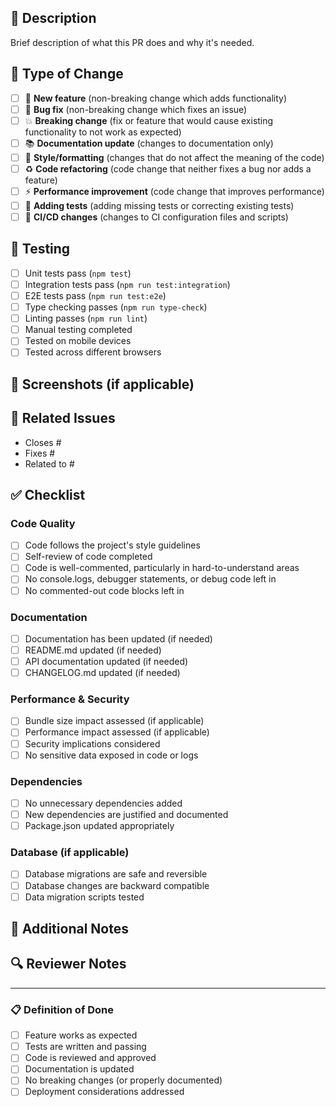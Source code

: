 ## 📝 Description

Brief description of what this PR does and why it's needed.

## 🔧 Type of Change

- [ ] 🚀 **New feature** (non-breaking change which adds functionality)
- [ ] 🐛 **Bug fix** (non-breaking change which fixes an issue)
- [ ] 💥 **Breaking change** (fix or feature that would cause existing functionality to not work as expected)
- [ ] 📚 **Documentation update** (changes to documentation only)
- [ ] 🎨 **Style/formatting** (changes that do not affect the meaning of the code)
- [ ] ♻️ **Code refactoring** (code change that neither fixes a bug nor adds a feature)
- [ ] ⚡ **Performance improvement** (code change that improves performance)
- [ ] 🧪 **Adding tests** (adding missing tests or correcting existing tests)
- [ ] 🔧 **CI/CD changes** (changes to CI configuration files and scripts)

## 🧪 Testing

- [ ] Unit tests pass (`npm test`)
- [ ] Integration tests pass (`npm run test:integration`)
- [ ] E2E tests pass (`npm run test:e2e`)
- [ ] Type checking passes (`npm run type-check`)
- [ ] Linting passes (`npm run lint`)
- [ ] Manual testing completed
- [ ] Tested on mobile devices
- [ ] Tested across different browsers

## 📸 Screenshots (if applicable)

<!-- Add screenshots for UI changes -->

## 🔗 Related Issues

<!-- Link to related issues -->

- Closes #
- Fixes #
- Related to #

## ✅ Checklist

### Code Quality

- [ ] Code follows the project's style guidelines
- [ ] Self-review of code completed
- [ ] Code is well-commented, particularly in hard-to-understand areas
- [ ] No console.logs, debugger statements, or debug code left in
- [ ] No commented-out code blocks left in

### Documentation

- [ ] Documentation has been updated (if needed)
- [ ] README.md updated (if needed)
- [ ] API documentation updated (if needed)
- [ ] CHANGELOG.md updated (if needed)

### Performance & Security

- [ ] Bundle size impact assessed (if applicable)
- [ ] Performance impact assessed (if applicable)
- [ ] Security implications considered
- [ ] No sensitive data exposed in code or logs

### Dependencies

- [ ] No unnecessary dependencies added
- [ ] New dependencies are justified and documented
- [ ] Package.json updated appropriately

### Database (if applicable)

- [ ] Database migrations are safe and reversible
- [ ] Database changes are backward compatible
- [ ] Data migration scripts tested

## 💭 Additional Notes

<!-- Any additional information or context for reviewers -->

## 🔍 Reviewer Notes

<!-- Instructions for reviewers, areas to focus on, etc. -->

---

### 📋 Definition of Done

- [ ] Feature works as expected
- [ ] Tests are written and passing
- [ ] Code is reviewed and approved
- [ ] Documentation is updated
- [ ] No breaking changes (or properly documented)
- [ ] Deployment considerations addressed
